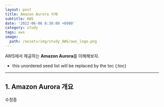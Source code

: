```yaml
---
layout: post
title: Amazon Aurora 이해
subtitle: AWS
date: '2022-06-06 8:30:00 +0900'
category: study
tags: aws
image:
  path: /assets/img/study_AWS/aws_logo.png
---
```


AWS에서 제공하는 **Amazon Aurora**를 이해해보자.

<!--more-->

* this unordered seed list will be replaced by the toc
{:toc}

<hr/>

## 1. Amazon Aurora 개요

수정중